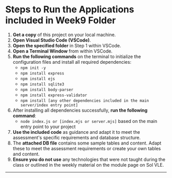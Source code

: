 # Steps to Run the Applications included in Week9 Folder

1. **Get a copy** of this project on your local machine.
2. **Open Visual Studio Code (VSCode)**.
3. **Open the specified folder** in Step 1 within VSCode.
4. **Open a Terminal Window** from within VSCode.
5. **Run the following commands** on the terminal to initialize the configuration files and install all required dependencies:
   - `npm init -y`
   - `npm install express`
   - `npm install ejs`
   - `npm install sqlite3`
   - `npm install body-parser`
   - `npm install express-validator`
   - `npm install [any other dependencies included in the main server/index entry point]`
6. After installing all dependencies successfully, **run the following command**:
   - `node index.js or [index.mjs or server.mjs]` based on the main entry point to your project
7. **Use the included code** as guidance and adapt it to meet the assessment's specific requirements and database structure.
8. The **attached DB file** contains some sample tables and content. Adapt these to meet the assessment requirements or create your own tables and content.
9. **Ensure you do not use** any technologies that were not taught during the class or outlined in the weekly material on the module page on Sol VLE.

---

